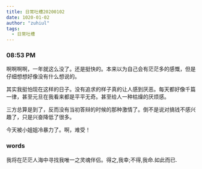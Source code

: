 ```yaml
---
title: 日常吐槽20200102
date: 1020-01-02
author: "zuhiul"
tags:
  - 日常吐槽
---
```


### 08:53 PM

啊啊啊啊，一年就这么没了。还是挺快的。本来以为自己会有茫茫多的感慨，但是仔细想想好像没有什么想说的。

其实我挺怕现在这样的日子。没有追求的样子真的让人感到厌恶。每天都好像千篇一律，甚至元旦在我看来都是平平无奇。甚至给人一种枯燥的厌烦感。

三方总算是到了，反而没有当初答辩的时候的那种激情了。倒不是说对搞钱不感兴趣了，只是兴奋降低了很多。

今天被小姐姐冷暴力了。啊，难受！

### words

我将在茫茫人海中寻找我唯一之灵魂伴侣。得之,我幸;不得,我命.如此而已.
